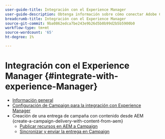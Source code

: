 ```yaml
---
user-guide-title: Integración con el Experience Manager
user-guide-description: Obtenga información sobre cómo conectar Adobe Campaign V8 con Adobe Experience Manager para permitirle administrar plantillas de envío de correo electrónico, recursos y formularios en Experience Manager.
breadcrumb-title: Integración con el Experience Manager
source-git-commit: 9ba0862edca7be243e9b26d5b0b99d2b5b5900b0
workflow-type: tm+mt
source-wordcount: '65'
ht-degree: 1%

---
```



# Integración con el Experience Manager {#integrate-with-experience-Manager}

+ [Información general](/help/tutorial-integrate-with-experience-Manager/overview.md)
+ [Configuración de Campaign para la integración con Experience Manager](/help/tutorial-integrate-with-experience-manager/configure-campaign-for-aem-integration.md)
+ Creación de una entrega de campaña con contenido desde AEM {create-a-campaign-delivery-with-content-from-aem}
   + [Publicar recursos en AEM a Campaign](/help/tutorial-integrate-with-experience-manager/publish-assets-in-aem-to-campaign.md)
   + [Sincronizar y enviar la entrega en Campaign](/help/tutorial-integrate-with-experience-manager/synchronize-and-send-an-aem-delivery-in-campaign.md)


